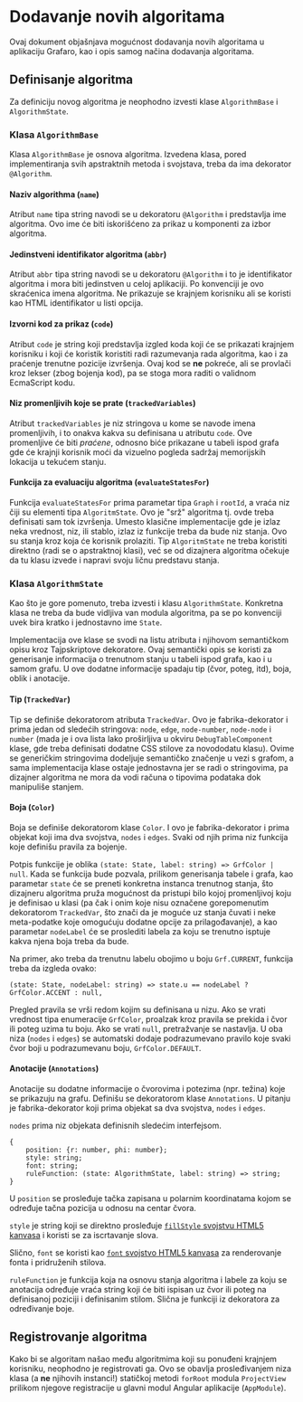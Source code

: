 # Dodavanje novih algoritama

Ovaj dokument objašnjava mogućnost dodavanja novih algoritama u aplikaciju Grafaro, kao i opis samog načina dodavanja algoritama.

## Definisanje algoritma

Za definiciju novog algoritma je neophodno izvesti klase `AlgorithmBase` i `AlgorithmState`. 

### Klasa `AlgorithmBase`

Klasa `AlgorithmBase` je osnova algoritma. Izvedena klasa, pored implementiranja svih apstraktnih metoda i svojstava, treba da ima dekorator `@Algorithm`.

#### Naziv algorithma (`name`)

Atribut `name` tipa string navodi se u dekoratoru `@Algorithm` i predstavlja ime algoritma. Ovo ime će biti iskorišćeno za prikaz u komponenti za izbor algoritma.

#### Jedinstveni identifikator algoritma (`abbr`)

Atribut `abbr` tipa string navodi se u dekoratoru `@Algorithm` i to je identifikator algoritma i mora biti jedinstven u celoj aplikaciji. Po konvenciji je ovo skraćenica imena algoritma. Ne prikazuje se krajnjem korisniku ali se koristi kao HTML identifikator u listi opcija.

#### Izvorni kod za prikaz (`code`)

Atribut `code` je string koji predstavlja izgled koda koji će se prikazati krajnjem korisniku i koji će koristik koristiti radi razumevanja rada algoritma, kao i za praćenje trenutne pozicije izvršenja. Ovaj kod se **ne** pokreće, ali se provlači kroz lekser (zbog bojenja kod), pa se stoga mora raditi o validnom EcmaScript kodu.

#### Niz promenljivih koje se prate (`trackedVariables`)

Atribut `trackedVariables` je niz stringova u kome se navode imena promenljivih, i to onakva kakva su definisana u atributu `code`. Ove promenljive će biti _praćene_, odnosno biće prikazane u tabeli ispod grafa gde će krajnji korisnik moći da vizuelno pogleda sadržaj memorijskih lokacija u tekućem stanju.

#### Funkcija za evaluaciju algoritma (`evaluateStatesFor`)

Funkcija `evaluateStatesFor` prima parametar tipa `Graph` i `rootId`, a vraća niz čiji su elementi tipa `AlgoritmState`. Ovo je "srž" algoritma tj. ovde treba definisati sam tok izvršenja. Umesto klasične implementacije gde je izlaz neka vrednost, niz, ili stablo, izlaz iz funkcije treba da bude niz stanja. Ovo su stanja kroz koja će korisnik prolaziti. Tip `AlgoritmState` ne treba koristiti direktno (radi se o apstraktnoj klasi), već se od dizajnera algoritma očekuje da tu klasu izvede i napravi svoju ličnu predstavu stanja.

### Klasa `AlgorithmState`

Kao što je gore pomenuto, treba izvesti i klasu `AlgorithmState`. Konkretna klasa ne treba da bude vidljiva van modula algoritma, pa se po konvenciji uvek bira kratko i jednostavno ime `State`.

Implementacija ove klase se svodi na listu atributa i njihovom semantičkom opisu kroz Tajpskriptove dekoratore. Ovaj semantički opis se koristi za generisanje informacija o trenutnom stanju u tabeli ispod grafa, kao i u samom grafu. U ove dodatne informacije spadaju tip (čvor, poteg, itd), boja, oblik i anotacije.

#### Tip (`TrackedVar`)

Tip se definiše dekoratorom atributa `TrackedVar`. Ovo je fabrika-dekorator i prima jedan od sledećih stringova: `node`, `edge`, `node-number`, `node-node` i `number` (mada je i ova lista lako proširljiva u okviru `DebugTableComponent` klase, gde treba definisati dodatne CSS stilove za novododatu klasu). Ovime se generičkim stringovima dodeljuje semantičko značenje u vezi s grafom, a sama implementacija klase ostaje jednostavna jer se radi o stringovima, pa dizajner algoritma ne mora da vodi računa o tipovima podataka dok manipuliše stanjem.

#### Boja (`Color`)

Boja se definiše dekoratorom klase `Color`. I ovo je fabrika-dekorator i prima objekat koji ima dva svojstva, `nodes` i `edges`. Svaki od njih prima niz funkcija koje definišu pravila za bojenje.

Potpis funkcije je oblika `(state: State, label: string) => GrfColor | null`. Kada se funkcija bude pozvala, prilikom generisanja tabele i grafa, kao parametar `state` će se preneti konkretna instanca trenutnog stanja, što dizajneru algoritma pruža mogućnost da pristupi bilo kojoj promenljivoj koju je definisao u klasi (pa čak i onim koje nisu označene gorepomenutim dekoratorom `TrackedVar`, što znači da je moguće uz stanja čuvati i neke meta-podatke koje omogućuju dodatne opcije za prilagođavanje), a kao parametar `nodeLabel` će se proslediti labela za koju se trenutno isptuje kakva njena boja treba da bude.

Na primer, ako treba da trenutnu labelu obojimo u boju `Grf.CURRENT`, funkcija treba da izgleda ovako:

```
(state: State, nodeLabel: string) => state.u == nodeLabel ? GrfColor.ACCENT : null,
```

Pregled pravila se vrši redom kojim su definisana u nizu. Ako se vrati vrednost tipa enumeracije `GrfColor`, proalzak kroz pravila se prekida i čvor ili poteg uzima tu boju. Ako se vrati `null`, pretražvanje se nastavlja. U oba niza (`nodes` i `edges`) se automatski dodaje podrazumevano pravilo koje svaki čvor boji u podrazumevanu boju, `GrfColor.DEFAULT`.

#### Anotacije (`Annotations`)

Anotacije su dodatne informacije o čvorovima i potezima (npr. težina) koje se prikazuju na grafu. Definišu se dekoratorom klase `Annotations`. U pitanju je fabrika-dekorator koji prima objekat sa dva svojstva, `nodes` i `edges`.

`nodes` prima niz objekata definisnih sledećim interfejsom.

```
{
    position: {r: number, phi: number};
    style: string;
    font: string;
    ruleFunction: (state: AlgorithmState, label: string) => string;
}
```

U `position` se prosleđuje tačka zapisana u polarnim koordinatama kojom se određuje tačna pozicija u odnosu na centar čvora.

`style` je string koji se direktno prosleđuje [`fillStyle` svojstvu HTML5 kanvasa](https://developer.mozilla.org/en-US/docs/Web/API/CanvasRenderingContext2D/fillStyle) i koristi se za iscrtavanje slova.
 
Slično, `font` se koristi kao [`font` svojstvo HTML5 kanvasa](https://developer.mozilla.org/en-US/docs/Web/API/CanvasRenderingContext2D/font) za renderovanje fonta i pridruženih stilova.

`ruleFunction` je funkcija koja na osnovu stanja algoritma i labele za koju se anotacija određuje vraća string koji će biti ispisan uz čvor ili poteg na definisanoj poziciji i definisanim stilom. Slična je funkciji iz dekoratora za određivanje boje.


## Registrovanje algoritma

Kako bi se algoritam našao među algoritmima koji su ponuđeni krajnjem korisniku, neophodno je registrovati ga. Ovo se obavlja prosleđivanjem niza klasa (a **ne** njihovih instanci!) statičkoj metodi `forRoot` modula `ProjectView` prilikom njegove registracije u glavni modul Angular aplikacije (`AppModule`).
